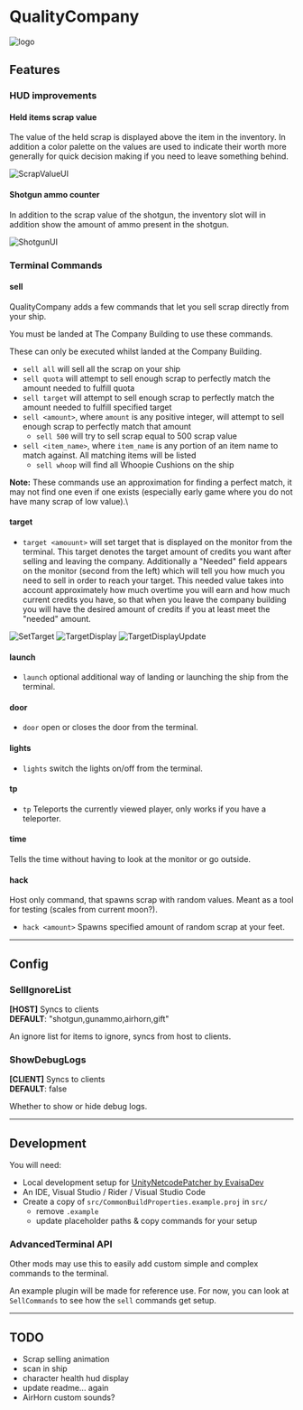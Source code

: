 # QualityCompany

![logo](https://raw.githubusercontent.com/remiX-/QualityCompany/master/assets/logo.png)

## Features

### HUD improvements

#### Held items scrap value

The value of the held scrap is displayed above the item in the inventory. In addition a color palette on the values are used to indicate their worth more generally for quick decision making if you need to leave something behind.

![ScrapValueUI](https://raw.githubusercontent.com/remiX-/QualityCompany/master/assets/ScrapValueUI.jpg)

#### Shotgun ammo counter

In addition to the scrap value of the shotgun, the inventory slot will in addition show the amount of ammo present in the shotgun.

![ShotgunUI](https://raw.githubusercontent.com/remiX-/QualityCompany/master/assets/ShotgunUI.jpg)

### Terminal Commands

#### sell

QualityCompany adds a few commands that let you sell scrap directly from your ship.

You must be landed at The Company Building to use these commands.

These can only be executed whilst landed at the Company Building.

- `sell all` will sell all the scrap on your ship
- `sell quota` will attempt to sell enough scrap to perfectly match the amount needed to fulfill quota
- `sell target` will attempt to sell enough scrap to perfectly match the amount needed to fulfill specified target
- `sell <amount>`, where `amount` is any positive integer, will attempt to sell enough scrap to perfectly match that amount
  - `sell 500` will try to sell scrap equal to 500 scrap value
- `sell <item_name>`, where `item_name` is any portion of an item name to match against. All matching items will be listed
  - `sell whoop` will find all Whoopie Cushions on the ship

**Note:**
These commands use an approximation for finding a perfect match, it may not find one even if one exists (especially early game where you do not have many scrap of low value).\

#### target

- `target <amouunt>` will set target that is displayed on the monitor from the terminal. This target denotes the target amount of credits you want after selling and leaving the company. Additionally a "Needed" field appears on the monitor (second from the left) which will tell you how much you need to sell in order to reach your target. This needed value takes into account approximately how much overtime you will earn and how much current credits you have, so that when you leave the company building you will have the desired amount of credits if you at least meet the "needed" amount.

![SetTarget](https://raw.githubusercontent.com/remiX-/QualityCompany/master/assets/SetTarget.jpg)
![TargetDisplay](https://raw.githubusercontent.com/remiX-/QualityCompany/master/assets/TargetDisplay.jpg)
![TargetDisplayUpdate](https://raw.githubusercontent.com/remiX-/QualityCompany/master/assets/TargetDisplayUpdate.jpg)

#### launch

- `launch` optional additional way of landing or launching the ship from the terminal.

#### door

- `door` open or closes the door from the terminal.

#### lights

- `lights` switch the lights on/off from the terminal.

#### tp

- `tp` Teleports the currently viewed player, only works if you have a teleporter.

#### time

Tells the time without having to look at the monitor or go outside.

#### hack

Host only command, that spawns scrap with random values. Meant as a tool for testing (scales from current moon?).

- `hack <amount>` Spawns specified amount of random scrap at your feet.

---

## Config

### SellIgnoreList

**[HOST]** Syncs to clients\
**DEFAULT**: "shotgun,gunammo,airhorn,gift"

An ignore list for items to ignore, syncs from host to clients.

### ShowDebugLogs

**[CLIENT]** Syncs to clients\
**DEFAULT**: false

Whether to show or hide debug logs.

---

## Development

You will need:

- Local development setup for [UnityNetcodePatcher by EvaisaDev](https://github.com/EvaisaDev/UnityNetcodePatcher)
- An IDE, Visual Studio / Rider / Visual Studio Code
- Create a copy of `src/CommonBuildProperties.example.proj` in `src/`
  - remove `.example`
  - update placeholder paths & copy commands for your setup

### AdvancedTerminal API

Other mods may use this to easily add custom simple and complex commands to the terminal.

An example plugin will be made for reference use. For now, you can look at `SellCommands` to see how the `sell` commands get setup.

---

## TODO

- Scrap selling animation
- scan <item> in ship
- character health hud display
- update readme... again
- AirHorn custom sounds?